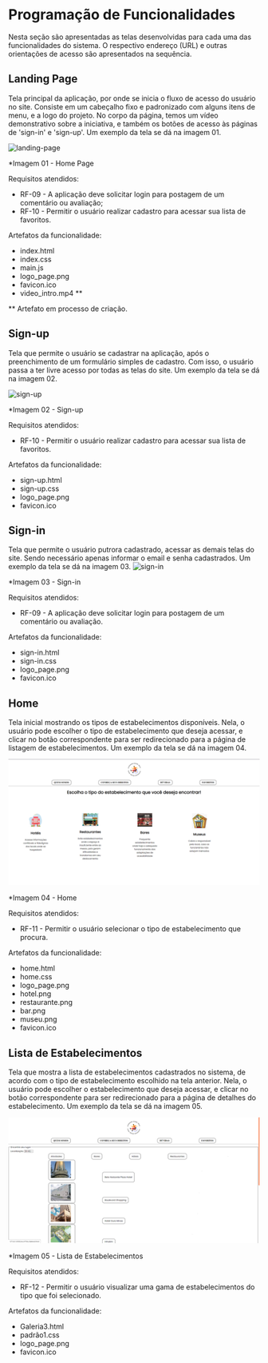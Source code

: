 # Programação de Funcionalidades

Nesta seção são apresentadas as telas desenvolvidas para cada uma das funcionalidades do sistema. O respectivo endereço (URL) e outras orientações de acesso são apresentados na sequência.


<h2>Landing Page</h2>

Tela principal da aplicação, por onde se inicia o fluxo de acesso do usuário no site. Consiste em um cabeçalho fixo e padronizado com alguns itens de menu, e a logo do projeto. No corpo da página, temos um vídeo demonstrativo sobre a iniciativa, e também os botões de acesso às páginas de 'sign-in' e 'sign-up'. Um exemplo da tela se dá na imagem 01.

![landing-page](https://user-images.githubusercontent.com/99608391/198898668-391f21fb-2fe6-4458-9393-aa401b0c1253.png)

*Imagem 01 - Home Page

Requisitos atendidos:
- RF-09 - A aplicação deve solicitar login para postagem de um comentário ou avaliação;
- RF-10 - Permitir o usuário realizar cadastro para acessar sua lista de favoritos.

Artefatos da funcionalidade:
- index.html
- index.css
- main.js
- logo_page.png
- favicon.ico
- video_intro.mp4 ** 

** Artefato em processo de criação.

<h2>Sign-up</h2>

Tela que permite o usuário se cadastrar na aplicação, após o preenchimento de um formulário simples de cadastro. Com isso, o usuário passa a ter livre acesso por todas as telas do site. Um exemplo da tela se dá na imagem 02. 

![sign-up](https://user-images.githubusercontent.com/99608391/198908758-0b189e03-bc91-4285-8cc1-cc8aa212922b.png)

*Imagem 02 - Sign-up

Requisitos atendidos:
- RF-10 - Permitir o usuário realizar cadastro para acessar sua lista de favoritos.

Artefatos da funcionalidade:
- sign-up.html
- sign-up.css
- logo_page.png
- favicon.ico

<h2>Sign-in</h2>

Tela que permite o usuário putrora cadastrado, acessar as demais telas do site. Sendo necessário apenas informar o email e senha cadastrados. Um exemplo da tela se dá na imagem 03.
![sign-in](https://user-images.githubusercontent.com/99608391/198908750-3366bb2d-5ff3-49fa-ab01-26b970302422.png)

*Imagem 03 - Sign-in

Requisitos atendidos:
- RF-09 - A aplicação deve solicitar login para postagem de um comentário ou avaliação.

Artefatos da funcionalidade:
- sign-in.html
- sign-in.css
- logo_page.png
- favicon.ico

<h2>Home</h2>

Tela inicial mostrando os tipos de estabelecimentos disponíveis. Nela, o usuário pode escolher o tipo de estabelecimento que deseja acessar, e clicar no botão correspondente para ser redirecionado para a página de listagem de estabelecimentos. Um exemplo da tela se dá na imagem 04.

![home](https://github.com/ICEI-PUC-Minas-PMV-ADS/pmv-ads-2022-2-e1-proj-web-t1-acessibilidade-na-real/blob/main/docs/img/Screenshot_1.png?raw=true)

*Imagem 04 - Home

Requisitos atendidos:
- RF-11 - Permitir o usuário selecionar o tipo de estabelecimento que procura.

Artefatos da funcionalidade:

- home.html
- home.css
- logo_page.png
- hotel.png
- restaurante.png
- bar.png
- museu.png
- favicon.ico

<h2>Lista de Estabelecimentos</h2>

Tela que mostra a lista de estabelecimentos cadastrados no sistema, de acordo com o tipo de estabelecimento escolhido na tela anterior. Nela, o usuário pode escolher o estabelecimento que deseja acessar, e clicar no botão correspondente para ser redirecionado para a página de detalhes do estabelecimento. Um exemplo da tela se dá na imagem 05.

![lista-estabelecimentos](https://raw.githubusercontent.com/ICEI-PUC-Minas-PMV-ADS/pmv-ads-2022-2-e1-proj-web-t1-acessibilidade-na-real/main/docs/img/Screenshot_9.png)

*Imagem 05 - Lista de Estabelecimentos

Requisitos atendidos:

- RF-12 - Permitir o usuário visualizar uma gama de estabelecimentos do tipo que foi selecionado.

Artefatos da funcionalidade:

- Galeria3.html
- padrão1.css
- logo_page.png
- favicon.ico




